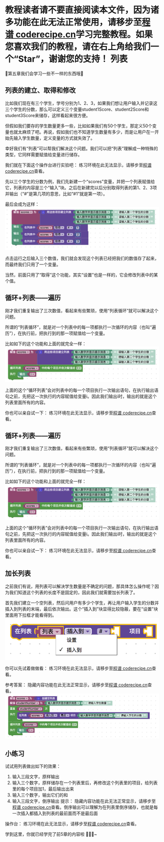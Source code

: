 <notice>教程读者请不要直接阅读本文件，因为诸多功能在此无法正常使用，请移步至[程谱 coderecipe.cn](https://coderecipe.cn/learn/1)学习完整教程。如果您喜欢我们的教程，请在右上角给我们一个“Star”，谢谢您的支持！</notice>
列表
======

🌟第五章我们会学习一些不一样的东西哦🌟

列表的建立、取得和修改
------
比如我们现在有三个学生，学号分别为1、2、3，如果我们想让用户输入并记录这三个学生的分数，那么可以定义三个变量student1Score、student2Score和student3Score来储存，这样看起来很方便。

但假如我们要存的学生数量更多一些，比如如果我们有50个学生，那定义50个变量也就太麻烦了吧。再说，假如我们也不知道学生数量有多少，而是让用户在一开始先输入学生数量，定义变量的方式就失效了。

幸好我们有“列表”可以帮我们解决这个问题。我们可以把“列表”理解成一种特殊的类型，它同样需要赋值给变量进行储存。

我们就在下面这个操作台进行实验吧：
<lab lang="blocks" parameters="color=false&functions=false&text=false&name=chapter5lab1">
  <notice>练习环境在此无法显示，请移步至[程谱 coderecipe.cn](https://coderecipe.cn/learn/1)查看。</notice>
</lab>

先以三个学生的分数为例，我们先新建一个“scores”变量，并把一个列表赋值给它，列表的内容是三个“输入”块。之后在新建完以后分别取得列表的第1、2、3项并输出（“#”是第几项的意思，比如“#1”就是第一项）。

最后会成为这样：
![列表1](Pic1.png)

点击运行之后输入三个数值，我们就会发现这个列表已经把我们的数值存了起来，而最终我们只用了一个变量。

当然，前面只用了“取得”这个功能，其实“设置”也是一样的，它会修改列表中的某个值。

循环+列表——遍历
------
刚才我们重复输出了三次数值，看起来有些繁琐，使用“列表循环”就可以解决这个问题。

所谓的“列表循环”，就是对一个列表中的每一项都执行一次循环的内容（也叫“遍历”），在执行前，把执行到的那一项赋值给一个变量。

比如如下的这个功能和上面的就完全一样：
![列表2](Pic2.png)

上面的这个“循环列表”会对列表中的每一个项目执行一次输出语句，在执行输出语句之前，先把这一次执行的内容赋值给变量i。因此我们输出i时，输出的就是这个列表里面所有的内容。

你也可以亲自试一下：
<lab lang="blocks" parameters="color=false&functions=false&text=false&name=chapter5lab2">
  <notice>练习环境在此无法显示，请移步至[程谱 coderecipe.cn](https://coderecipe.cn/learn/1)查看。</notice>
</lab>

循环+列表——遍历
------
刚才我们重复输出了三次数值，看起来有些繁琐，使用“列表循环”就可以解决这个问题。

所谓的“列表循环”，就是对一个列表中的每一项都执行一次循环的内容（也叫“遍历”），在执行前，把执行到的那一项赋值给一个变量。

比如如下的这个功能和上面的就完全一样：
![列表2](Pic2.png)

上面的这个“循环列表”会对列表中的每一个项目执行一次输出语句，在执行输出语句之前，先把这一次执行的内容赋值给变量i。因此我们输出i时，输出的就是这个列表里面所有的内容。

你也可以亲自试一下：
<lab lang="blocks" parameters="color=false&functions=false&text=false&name=chapter5lab3">
  <notice>练习环境在此无法显示，请移步至[程谱 coderecipe.cn](https://coderecipe.cn/learn/1)查看。</notice>
</lab>

加长列表
------
之前我们有说，用列表可以解决学生数量是不确定的问题，那具体怎么操作呢？因为我们知道这个列表的长度不是固定的，因此我们就需要加长列表了。

首先我们建立一个空列表，然后问用户有多少个学生，再让用户输入学生的分数并插入到列表的末端，最后依次输出。这个“插入到”块显得比较隐蔽，要在“设置”块里面用下拉框才能看得到。
![插入到](Pic3.png)

你可以先试着做做看：
<lab lang="blocks" parameters="color=false&functions=false&text=false&name=chapter5lab4">
  <notice>练习环境在此无法显示，请移步至[程谱 coderecipe.cn](https://coderecipe.cn/learn/1)查看。</notice>
</lab>

参考答案：
<cr type="hidden"><notice>隐藏内容功能在此无法正常显示，请移步至[程谱 coderecipe.cn](https://coderecipe.cn/learn/1)查看。</notice>![答案](Pic4.png)</cr>

小练习
------
试试用列表做出如下的效果：

1. 输入三段文字，原样输出
2. 输入三个数字，原样储存在一个列表里后，再修改这个列表里的项目，给列表里的每个项目加1，最后输出出来
3. 输入三个数字，输出它们的和
4. 输入三段文字，倒序输出
提示：
<cr type="hidden"><notice>隐藏内容功能在此无法正常显示，请移步至[程谱 coderecipe.cn](https://coderecipe.cn/learn/1)查看。</notice>倒序输出可以理解为在列表里倒序储存，也就是每一次插入都插入到列表的最前面而不是最后面</cr>

操作台：
<lab lang="blocks" parameters="color=false&functions=false&text=false&name=chapter5lab5">
  <notice>练习环境在此无法显示，请移步至[程谱 coderecipe.cn](https://coderecipe.cn/learn/1)查看。</notice>
</lab>

学到这里，你就已经学完了前5章的内容啦 👏👏👏~
